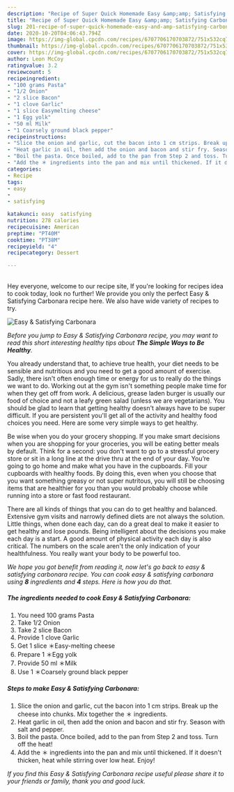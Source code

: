 ```yaml
---
description: "Recipe of Super Quick Homemade Easy &amp;amp; Satisfying Carbonara"
title: "Recipe of Super Quick Homemade Easy &amp;amp; Satisfying Carbonara"
slug: 201-recipe-of-super-quick-homemade-easy-and-amp-satisfying-carbonara
date: 2020-10-20T04:06:43.794Z
image: https://img-global.cpcdn.com/recipes/6707706170703872/751x532cq70/easy-satisfying-carbonara-recipe-main-photo.jpg
thumbnail: https://img-global.cpcdn.com/recipes/6707706170703872/751x532cq70/easy-satisfying-carbonara-recipe-main-photo.jpg
cover: https://img-global.cpcdn.com/recipes/6707706170703872/751x532cq70/easy-satisfying-carbonara-recipe-main-photo.jpg
author: Leon McCoy
ratingvalue: 3.2
reviewcount: 5
recipeingredient:
- "100 grams Pasta"
- "1/2 Onion"
- "2 slice Bacon"
- "1 clove Garlic"
- "1 slice Easymelting cheese"
- "1 Egg yolk"
- "50 ml Milk"
- "1 Coarsely ground black pepper"
recipeinstructions:
- "Slice the onion and garlic, cut the bacon into 1 cm strips. Break up the cheese into chunks. Mix together the ＊ ingredients."
- "Heat garlic in oil, then add the onion and bacon and stir fry. Season with salt and pepper."
- "Boil the pasta. Once boiled, add to the pan from Step 2 and toss. Turn off the heat!"
- "Add the ＊ ingredients into the pan and mix until thickened. If it doesn&#39;t thicken, heat while stirring over low heat. Enjoy!"
categories:
- Recipe
tags:
- easy
- 
- satisfying

katakunci: easy  satisfying 
nutrition: 278 calories
recipecuisine: American
preptime: "PT40M"
cooktime: "PT38M"
recipeyield: "4"
recipecategory: Dessert

---
```

<br>
Hey everyone, welcome to our recipe site, If you're looking for recipes idea to cook today, look no further! We provide you only the perfect Easy &amp; Satisfying Carbonara recipe here. We also have wide variety of recipes to try.
<br>


![Easy &amp; Satisfying Carbonara](https://img-global.cpcdn.com/recipes/6707706170703872/751x532cq70/easy-satisfying-carbonara-recipe-main-photo.jpg)

<i>Before you jump to Easy &amp; Satisfying Carbonara recipe, you may want to read this short interesting healthy tips about <strong>The Simple Ways to Be Healthy</strong>.</i>

You already understand that, to achieve true health, your diet needs to be sensible and nutritious and you need to get a good amount of exercise. Sadly, there isn't often enough time or energy for us to really do the things we want to do. Working out at the gym isn't something people make time for when they get off from work. A delicious, grease laden burger is usually our food of choice and not a leafy green salad (unless we are vegetarians). You should be glad to learn that getting healthy doesn't always have to be super difficult. If you are persistent you'll get all of the activity and healthy food choices you need. Here are some very simple ways to get healthy.

Be wise when you do your grocery shopping. If you make smart decisions when you are shopping for your groceries, you will be eating better meals by default. Think for a second: you don't want to go to a stressful grocery store or sit in a long line at the drive thru at the end of your day. You’re going to go home and make what you have in the cupboards. Fill your cupboards with healthy foods. By doing this, even when you choose that you want something greasy or not super nutritous, you will still be choosing items that are healthier for you than you would probably choose while running into a store or fast food restaurant.

There are all kinds of things that you can do to get healthy and balanced. Extensive gym visits and narrowly defined diets are not always the solution. Little things, when done each day, can do a great deal to make it easier to get healthy and lose pounds. Being intelligent about the decisions you make each day is a start. A good amount of physical activity each day is also critical. The numbers on the scale aren't the only indication of your healthfulness. You really want your body to be powerful too. 


<i>We hope you got benefit from reading it, now let's go back to easy &amp; satisfying carbonara recipe. You can cook easy &amp; satisfying carbonara using <strong>8</strong> ingredients and <strong>4</strong> steps. Here is how you do that.
</i>

##### The ingredients needed to cook Easy &amp; Satisfying Carbonara:

1. You need 100 grams Pasta
1. Take 1/2 Onion
1. Take 2 slice Bacon
1. Provide 1 clove Garlic
1. Get 1 slice ＊Easy-melting cheese
1. Prepare 1 ＊Egg yolk
1. Provide 50 ml ＊Milk
1. Use 1 ＊Coarsely ground black pepper


##### Steps to make Easy &amp; Satisfying Carbonara:

1. Slice the onion and garlic, cut the bacon into 1 cm strips. Break up the cheese into chunks. Mix together the ＊ ingredients.
1. Heat garlic in oil, then add the onion and bacon and stir fry. Season with salt and pepper.
1. Boil the pasta. Once boiled, add to the pan from Step 2 and toss. Turn off the heat!
1. Add the ＊ ingredients into the pan and mix until thickened. If it doesn&#39;t thicken, heat while stirring over low heat. Enjoy!


<i>If you find this Easy &amp; Satisfying Carbonara recipe useful please share it to your friends or family, thank you and good luck.</i>
